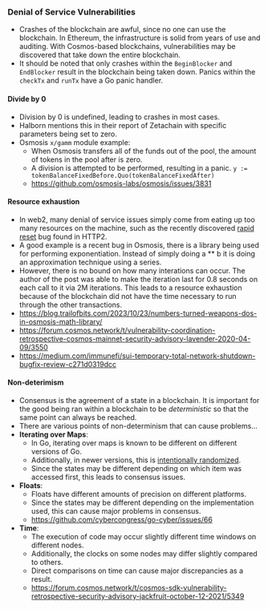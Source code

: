 ### Denial of Service Vulnerabilities 
- Crashes of the blockchain are awful, since no one can use the blockchain. In Ethereum, the infrastructure is solid from years of use and auditing. With Cosmos-based blockchains, vulnerabilities may be discovered that take down the entire blockchain.
- It should be noted that only crashes within the ``BeginBlocker`` and ``EndBlocker`` result in the blockchain being taken down. Panics within the ``checkTx`` and ``runTx`` have a Go panic handler. 

#### Divide by 0 
- Division by 0 is undefined, leading to crashes in most cases. 
- Halborn mentions this in their report of Zetachain with specific parameters being set to zero. 
- Osmosis ``x/gamm`` module example: 
    - When Osmosis transfers all of the funds out of the pool, the amount of tokens in the pool after is zero. 
    - A division is attempted to be performed, resulting in a panic. `` y := tokenBalanceFixedBefore.Quo(tokenBalanceFixedAfter) ``
    - https://github.com/osmosis-labs/osmosis/issues/3831

#### Resource exhaustion
- In web2, many denial of service issues simply come from eating up too many resources on the machine, such as the recently discovered [rapid reset](https://blog.cloudflare.com/technical-breakdown-http2-rapid-reset-ddos-attack/) bug found in HTTP2. 
- A good example is a recent bug in Osmosis, there is a library being used for performing exponentiation. Instead of simply doing a ** b it is doing an approximation technique using a series. 
- However, there is no bound on how many interations can occur. The author of the post was able to make the iteration last for 0.8 seconds on each call to it via 2M iterations. This leads to a resource exhaustion because of the blockchain did not have the time necessary to run through the other transactions.
- https://blog.trailofbits.com/2023/10/23/numbers-turned-weapons-dos-in-osmosis-math-library/ 
- https://forum.cosmos.network/t/vulnerability-coordination-retrospective-cosmos-mainnet-security-advisory-lavender-2020-04-09/3550
- https://medium.com/immunefi/sui-temporary-total-network-shutdown-bugfix-review-c271d0319dcc

#### Non-deterimism 
- Consensus is the agreement of a state in a blockchain. It is important for the good being ran within a blockchain to be *deterministic* so that the same point can always be reached. 
- There are various points of non-determinism that can cause problems...
- **Iterating over Maps**: 
    - In Go, iterating over maps is known to be different on different versions of Go. 
    - Additionally, in newer versions, this is [intentionally randomized](https://stackoverflow.com/questions/9619479/go-what-determines-the-iteration-order-for-map-keys). 
    - Since the states may be different depending on which item was accessed first, this leads to consensus issues. 
- **Floats**: 
    - Floats have different amounts of precision on different platforms. 
    - Since the states may be different depending on the implementation used, this can cause major problems in consensus. 
    - https://github.com/cybercongress/go-cyber/issues/66
- **Time**: 
    - The execution of code may occur slightly different time windows on different nodes.
    - Additionally, the clocks on some nodes may differ slightly compared to others. 
    - Direct comparisons on time can cause major discrepancies as a result. 
    - https://forum.cosmos.network/t/cosmos-sdk-vulnerability-retrospective-security-advisory-jackfruit-october-12-2021/5349
